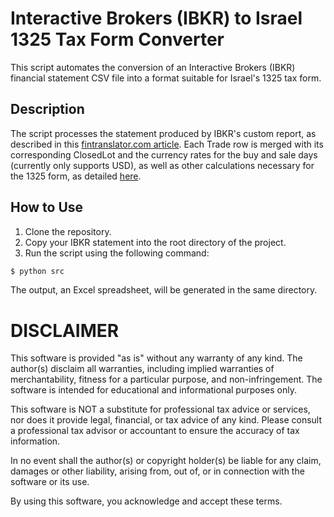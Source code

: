 # Interactive Brokers (IBKR) to Israel 1325 Tax Form Converter

This script automates the conversion of an Interactive Brokers (IBKR) financial statement CSV file into a format suitable for Israel's 1325 tax form.

## Description

The script processes the statement produced by IBKR's custom report, as described in this [fintranslator.com article](https://fintranslator.com/2022/07/11/ib-annual-statement-for-israel-tax-reporting/).
Each Trade row is merged with its corresponding ClosedLot and the currency rates for the buy and sale days (currently only supports USD), as well as other calculations necessary for the 1325 form, as detailed [here](https://fintranslator.com/israel-tax-return-example-2019).

## How to Use

1. Clone the repository.
2. Copy your IBKR statement into the root directory of the project.
3. Run the script using the following command:

```bash
$ python src
```

The output, an Excel spreadsheet, will be generated in the same directory.

# DISCLAIMER
This software is provided "as is" without any warranty of any kind. The author(s) disclaim all warranties, including implied warranties of merchantability, fitness for a particular purpose, and non-infringement. The software is intended for educational and informational purposes only.

This software is NOT a substitute for professional tax advice or services, nor does it provide legal, financial, or tax advice of any kind. Please consult a professional tax advisor or accountant to ensure the accuracy of tax information.

In no event shall the author(s) or copyright holder(s) be liable for any claim, damages or other liability, arising from, out of, or in connection with the software or its use.

By using this software, you acknowledge and accept these terms.

